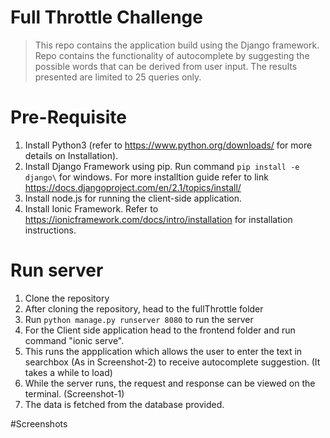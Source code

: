 # Full Throttle Challenge
>This repo contains the application build using the Django framework.
>Repo contains the functionality of autocomplete by suggesting the possible words that can be derived from user input. 
>The results presented are limited to 25 queries only.

# Pre-Requisite
1. Install Python3 (refer to https://www.python.org/downloads/ for more details on Installation).
2. Install Django Framework using pip. Run command `pip install -e django\` for windows. For more installtion guide refer to link https://docs.djangoproject.com/en/2.1/topics/install/ 
3. Install node.js for running the client-side application.
4. Install Ionic Framework. Refer to https://ionicframework.com/docs/intro/installation for installation instructions.

# Run server

1. Clone the repository
2. After cloning the repository, head to the fullThrottle folder
3. Run `python manage.py runserver 8080` to run the server
4. For the Client side application head to the frontend folder and run command "ionic serve".
5. This runs the appplication which allows the user to enter the text in searchbox (As in Screenshot-2) to receive autocomplete suggestion. (It takes a while to load)
6. While the server runs, the request and response can be viewed on the terminal. (Screenshot-1)
7. The data is fetched from the database provided.

#Screenshots
